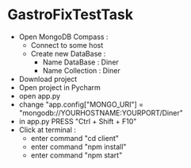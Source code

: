 # GastroFixTestTask
* Open MongoDB Compass :
  * Сonnect to some host
  * Create new DataBase :
    * Name DataBase : Diner
    * Name Collection : Diner
* Download project
* Open project in Pycharm
* open app.py
* change "app.config["MONGO_URI"] =  "mongodb://YOURHOSTNAME:YOURPORT/Diner"
* in app.py PRESS "Ctrl + Shift + F10"
* Click at terminal :
  * enter command "cd client"
  * enter command "npm install"
  * enter command "npm start"

